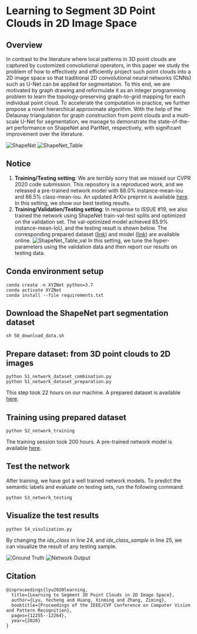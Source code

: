 



# Learning to Segment 3D Point Clouds in 2D Image Space

## Overview
In contrast to the literature where local patterns in 3D point clouds are captured by customized convolutional operators, in this paper we study the problem of how to effectively and efficiently project such point clouds into a 2D image space so that traditional 2D convolutional neural networks (CNNs) such as U-Net can be applied for segmentation. To this end, we are motivated by graph drawing and reformulate it as an integer programming problem to learn the topology-preserving graph-to-grid mapping for each individual point cloud. To accelerate the computation in practice, we further propose a novel hierarchical approximate algorithm. With the help of the Delaunay triangulation for graph construction from point clouds and a multi-scale U-Net for segmentation, we manage to demonstrate the state-of-the-art performance on ShapeNet and PartNet, respectively, with significant improvement over the literature.

![ShapeNet](https://drive.google.com/uc?export=view&id=1-9walnAW-g3FSIlKkYpCH_DufAETgNwM)
![ShapeNet_Table](https://drive.google.com/uc?export=view&id=1ZPePz9GQBy5CmsSCcBcRNnnoIg4svzxQ)


## Notice
1. **Training/Testing setting**: We are terribly sorry that we missed our CVPR 2020 code submission. This repository is a reproduced work, and we released a pre-trained network model with 88.0% instance-mean-iou and 86.5% class-mean-iou. An updated ArXiv preprint is available [here](https://arxiv.org/abs/2003.05593). In this setting, we show our best testing results.
2. **Training/Validation/Testing setting**: In response to ISSUE #19, we also trained the network using ShapeNet train-val-test splits and optimized on the validation set. The val-optimized model achieved 85.9% instance-mean-IoU, and the testing result is shown below. The corresponding prepared dataset ([link](https://drive.google.com/file/d/17GoyTtoA1ki5tkppVO5Y_NxPDYtzjHEi/view?usp=sharing)) and model ([link](https://drive.google.com/file/d/1nrD6Z82GwuOtErZs54owHEuOVCvx_nPl/view?usp=sharing)) are available online.
![ShapeNet_Table_val](https://drive.google.com/uc?export=view&id=1txI7eqZxZih64N6lHhfvxJy69IGsnEBg) 
In this setting, we tune the hyper-parameters using the validation data and then report our results on testing data.

##

## Conda environment setup
```
conda create -n XYZNet python=3.7
conda activate XYZNet
conda install --file requirements.txt
```

## Download the ShapeNet part segmentation dataset
```
sh S0_download_data.sh
```

## Prepare dataset: from 3D point clouds to 2D images
```
python S1_network_dataset_combination.py
python S1_network_dataset_preparation.py
```
This step took 22 hours on our machine. A prepared dataset is available [here](https://drive.google.com/file/d/1eFxzbP9V6RIZdOsxh236d1IYYWt61_7k/view?usp=sharing).

##  Training using prepared dataset

```
python S2_network_training
```
The training session took 200 hours. A pre-trained network model is available [here](https://drive.google.com/file/d/16aLARb__Xmzx6-XZAeTP3xG2Dq3iw9D6/view?usp=sharing).

## Test the network
After training, we have got a well trained network models. To predict the semantic labels and evaluate on testing sets, run the following command:
```
python S3_network_testing
```
## Visualize the test results
```
python S4_visulization.py
```
By changing the *idx_class* in line 24, and *idx_class_sample* in line 25, we can visualize the result of any testing sample.


![Ground Truth](https://drive.google.com/uc?export=view&id=1aEs2RrBt1wAmY0zZAkS1RewapP8i_XaT)
![Network Output](https://drive.google.com/uc?export=view&id=1NycGgrJQNLc4o8hkIznOw-LbQ-oaVRE4)

## Citation
```
@inproceedings{lyu2020learning,
  title={Learning to Segment 3D Point Clouds in 2D Image Space},
  author={Lyu, Yecheng and Huang, Xinming and Zhang, Ziming},
  booktitle={Proceedings of the IEEE/CVF Conference on Computer Vision and Pattern Recognition},
  pages={12255--12264},
  year={2020}
}
```
